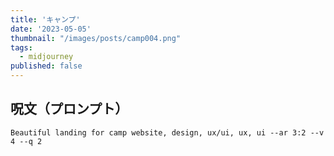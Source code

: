 ```yaml
---
title: 'キャンプ'
date: '2023-05-05'
thumbnail: "/images/posts/camp004.png"
tags:
  - midjourney
published: false
---
```


## 呪文（プロンプト）
```
Beautiful landing for camp website, design, ux/ui, ux, ui --ar 3:2 --v 4 --q 2
```